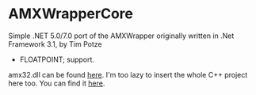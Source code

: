 # AMXWrapperCore
Simple .NET 5.0/7.0 port of the AMXWrapper originally written in .Net Framework 3.1, by Tim Potze


- FLOATPOINT; support.


amx32.dll can be found [here](https://github.com/michael-fa/AMXWrapperCore/tree/master/libs).
I'm too lazy to insert the whole C++ project here too. You can find it [here](https://github.com/ikkentim/AMXWrapper/tree/master/src/amx32).
